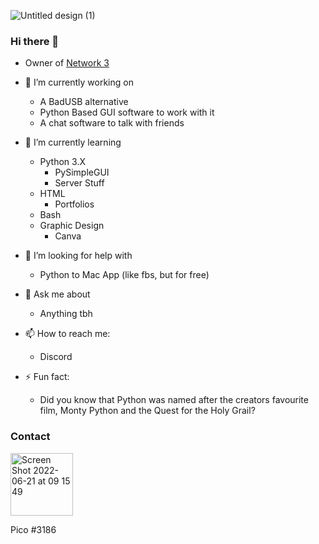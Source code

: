 ![Untitled design (1)](https://user-images.githubusercontent.com/95228665/174736973-585d45ca-41a8-43e9-a6b2-6baf2996eb1d.png)

### Hi there 👋

- Owner of [Network 3](https://github.com/p-i-c-o/n3)

- 🔭 I’m currently working on
  - A BadUSB alternative
  - Python Based GUI software to work with it
  - A chat software to talk with friends

- 🌱 I’m currently learning
  - Python 3.X
    - PySimpleGUI
    - Server Stuff
  - HTML
    - Portfolios
  - Bash
  - Graphic Design
    - Canva

- 🤔 I’m looking for help with
  - Python to Mac App (like fbs, but for free)

- 💬 Ask me about
  - Anything tbh

- 📫 How to reach me:
  - Discord

- ⚡ Fun fact:
  - Did you know that Python was named after the creators favourite film, Monty Python and the Quest for the Holy Grail?


### Contact
<img width="100" alt="Screen Shot 2022-06-21 at 09 15 49" src="https://user-images.githubusercontent.com/95228665/174739290-53d86605-ff22-4b8e-a188-5bfbfcd95b7a.png">

Pico #3186

